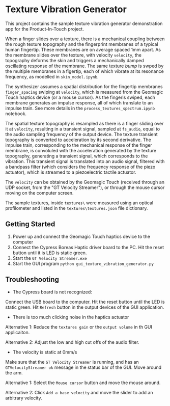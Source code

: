 # Texture Vibration Generator

This project contains the sample texture vibration generator demonstration app for the Product-In-Touch project.

When a finger slides over a texture, there is a mechanical coupling between the rough texture topography and the fingerprint membranes of a typical human fingertip. 
These membranes are on average spaced 1mm apart. 
As the membrane slides over the texture, with velocity `velocity`, the topography deforms the skin and triggers a mechanically damped oscillating response of the membrane.
The same texture *bump* is swped by the multiple membranes in a figertip, each of which vibrate at its resonance frequency, as modelled in `skin_model.ipynb`.

The synthesizer assumes a spatial distribution for the fingertip membranes `finger_spacing` swiping at `velocity`, which is measured from the Geomagic Touch haptics device (or a mouse cursor).
As the fingeris swiped, each membrane generates an impulse response, all of which translate to an impulse train.
See more details in the `process_textures_spectrum.ipynb` notebook.

The spatial texture topography is resampled as there is a finger sliding over it at `velocity`, resulting in a transient signal, sampled at `fs_audio`, equal to the audio sampling frequency of the output device.
The texture transient topography is converted to acceleration by its second derivative.
The impulse train, corresponding to the mechanical response of the finger membrane, is convoluled with the acceleration generated by the texture topography, generating a transient signal, which corresponds to the vibration.
This transient signal is translated into an audio signal, filtered with a bandpass filter (which considers the frequency response of the piezo actuator), which is streamed to a piezoelectric tactile actuator.

The `velocity` can be obtained by the Geomagic Touch (received through an UDP socket, from the "GT Velocity Streamer"), or through the mouse cursor moving on the computer screen.

The sample textures, inside `textures\` were measured using an optical profilometer and listed in the `textures\textures.json` file dictionary.



## Getting Started

1. Power up and connect the Geomagic Touch haptics device to the computer
2. Connect the Cypress Boreas Haptic driver board to the PC. Hit the reset button until it is LED is static green.
3. Start the `GT Velocity Streamer.exe`
4. Start the GUI program `python gui_texture_vibration_generator.py`


## Troubleshooting

- The Cypress board is not recognized:

Connect the USB board to the computer. Hit the reset button until the LED is static green. Hit `Refresh` button in the output devices of the GUI application.

- There is too much clicking noise in the haptics actuator

Alternative 1: Reduce the `textures gain` or the `output volume` in th GUI applicaiton.

Alternative 2: Adjust the low and high cut offs of the audio filter.

- The velocity is static at 0mm/s

Make sure that the `GT Velocity Streamer` is running, and has an `GTVelocityStreamer ok` message in the status bar of the GUI. Move around the arm.

Alternative 1: Select the `Mouse cursor` button and move the mouse around.

Alternative 2: Click `Add a base velocity` and move the slider to add an arbitrary velocity.



